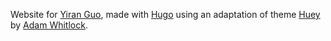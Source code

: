 Website for [Yiran Guo](https://yiranguo.art/), made with [Hugo](https://gohugo.io/) using an adaptation of theme [Huey](https://github.com/alloydwhitlock/huey) by [Adam Whitlock](https://adamwhitlock.com/).
